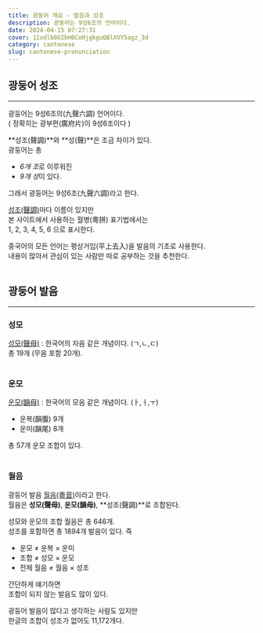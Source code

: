 ```yaml
---
title: 광둥어 개요 - 발음과 성조
description: 광둥어는 9성6조의 언어이다.
date: 2024-04-15 07:27:31
cover: 1Iodlb8GIbH0CoHjgkguQBlXVY5agz_3d
category: cantonese
slug: cantonese-pronunciation
---
```


## 광둥어 성조

---

광둥어는 9성6조의(九聲六調) 언어이다.  
( 정확히는 광부편(廣府片)이 9성6조이다 )

**성조(聲調)**와 **성(聲)**은 조금 차이가 있다.  
광둥어는 총

- *6개 조*로 이루워진
- *9개 성*이 있다.

그래서 광둥어는 9성6조(九聲六調)라고 한다.

[성조(聲調)](/cantonese/syllable/tone)마다 이름이 있지만  
본 사이트에서 사용하는 월병(粵拼) 표기법에서는  
1, 2, 3, 4, 5, 6 으로 표시한다.

중국어의 모든 언어는 평상거입(平上去入)을 발음의 기초로 사용한다.  
내용이 많아서 관심이 있는 사람만 따로 공부하는 것을 추천한다.
<br><br>

## 광둥어 발음

---

### 성모

[성모(聲母)](/cantonese/syllable/initial) : 한국어의 자음 같은 개념이다. (ㄱ,ㄴ,ㄷ)  
총 19개 (무음 포함 20개).
<br><br>

### 운모

[운모(韻母)](/cantonese/syllable/vowel) : 한국어의 모음 같은 개념이다. (ㅏ,ㅓ,ㅜ)

- 운복(韻腹) 9개
- 운미(韻尾) 8개

총 57개 운모 조합이 있다.
<br><br>

### 월음

광둥어 발음 [월음(粵音)](/cantonese/syllable)이라고 한다.  
월음은 **성모(聲母)**, **운모(韻母)**, **성조(聲調)**로 조합된다.

성모와 운모의 조합 월음은 총 646개.  
성조를 포함하면 총 1894개 발음이 있다. 즉

- 운모 ≠ 운복 × 운미
- 조합 ≠ 성모 × 운모
- 전체 월음 ≠ 월음 × 성조

간단하게 얘기하면  
조합이 되지 않는 발음도 많이 있다.

광둥어 발음이 많다고 생각하는 사람도 있지만  
한글의 조합이 성조가 없어도 11,172개다.
